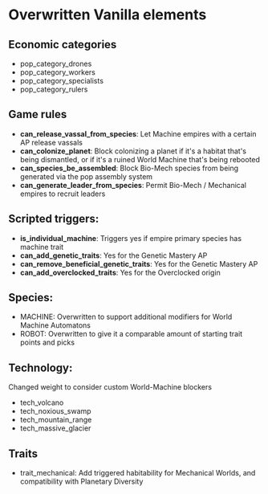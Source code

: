 # Overwritten Vanilla elements

## Economic categories

- pop_category_drones
- pop_category_workers
- pop_category_specialists
- pop_category_rulers

## Game rules

- **can_release_vassal_from_species**: Let Machine empires with a certain AP release vassals
- **can_colonize_planet**: Block colonizing a planet if it's a habitat that's being dismantled, or if it's a ruined World Machine that's being rebooted
- **can_species_be_assembled**: Block Bio-Mech species from being generated via the pop assembly system
- **can_generate_leader_from_species**: Permit Bio-Mech / Mechanical empires to recruit leaders

## Scripted triggers:
- **is_individual_machine**: Triggers yes if empire primary species has machine trait
- **can_add_genetic_traits**: Yes for the Genetic Mastery AP
- **can_remove_beneficial_genetic_traits**: Yes for the Genetic Mastery AP
- **can_add_overclocked_traits**: Yes for the Overclocked origin

## Species:

- MACHINE: Overwritten to support additional modifiers for World Machine Automatons
- ROBOT: Overwritten to give it a comparable amount of starting trait points and picks

## Technology:

Changed weight to consider custom World-Machine blockers

- tech_volcano
- tech_noxious_swamp
- tech_mountain_range
- tech_massive_glacier

## Traits

- trait_mechanical: Add triggered habitability for Mechanical Worlds, and compatibility with Planetary Diversity
